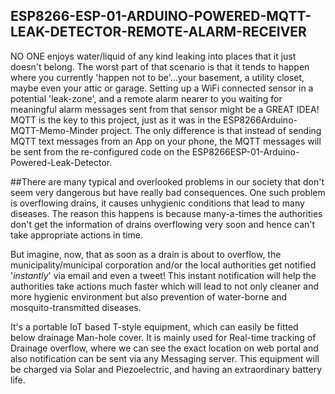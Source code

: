 ## ESP8266-ESP-01-ARDUINO-POWERED-MQTT-LEAK-DETECTOR-REMOTE-ALARM-RECEIVER
NO ONE enjoys water/liquid of any kind leaking into places that it just doesn't belong. The worst part of that scenario is that it tends to happen where you currently 'happen not to be'...your basement, a utility closet, maybe even your attic or garage. Setting up a WiFi connected sensor in a potential 'leak-zone', and a remote alarm nearer to you waiting for meaningful alarm messages sent from that sensor might be a GREAT IDEA!  MQTT is the key to this project, just as it was in the ESP8266Arduino-MQTT-Memo-Minder project. The only difference is that instead of sending MQTT text messages from an App on your phone, the MQTT messages will be sent from the re-configured code on the ESP8266ESP-01-Arduino-Powered-Leak-Detector.

##There are many typical and overlooked problems in our society that don't seem very dangerous but have really bad consequences. One such problem is overflowing drains, it causes unhygienic conditions that lead to many diseases. The reason this happens is because many-a-times the authorities don't get the information of drains overflowing very soon and hence can't take appropriate actions in time. 
 
But imagine, now, that as soon as a drain is about to overflow, the municipality/municipal corporation and/or the local authorities get notified '_instantly_' via email and even a tweet! This instant notification will help the authorities take actions much faster which will lead to not only cleaner and more hygienic environment but also prevention of water-borne and mosquito-transmitted diseases. 
 
It's a portable IoT based T-style equipment, which can easily be fitted below drainage Man-hole cover. It is mainly used for Real-time tracking of Drainage overflow, where we can see the exact location on web portal and also notification can be sent via any Messaging server. This equipment will be charged via Solar and Piezoelectric, and having an extraordinary battery life. 
